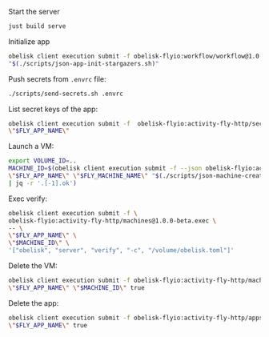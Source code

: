 Start the server
```sh
just build serve
```

Initialize app
```sh
obelisk client execution submit -f obelisk-flyio:workflow/workflow@1.0.0-beta.app-init \
"$(./scripts/json-app-init-stargazers.sh)"
```

Push secrets from `.envrc` file:
```sh
./scripts/send-secrets.sh .envrc
```

List secret keys of the app:
```sh
obelisk client execution submit -f  obelisk-flyio:activity-fly-http/secrets@1.0.0-beta.list -- \
\"$FLY_APP_NAME\"
```

Launch a VM:
```sh
export VOLUME_ID=..
MACHINE_ID=$(obelisk client execution submit -f --json obelisk-flyio:activity-fly-http/machines@1.0.0-beta.create -- \
\"$FLY_APP_NAME\" \"$FLY_MACHINE_NAME\" "$(./scripts/json-machine-create.sh)" \"$FLY_REGION\" \
| jq -r '.[-1].ok')
```

Exec verify:
```sh
obelisk client execution submit -f \
obelisk-flyio:activity-fly-http/machines@1.0.0-beta.exec \
-- \
\"$FLY_APP_NAME\" \
\"$MACHINE_ID\" \
'["obelisk", "server", "verify", "-c", "/volume/obelisk.toml"]'
```

Delete the VM:
```sh
obelisk client execution submit -f obelisk-flyio:activity-fly-http/machines@1.0.0-beta.delete -- \
\"$FLY_APP_NAME\" \"$MACHINE_ID\" true
```

Delete the app:
```sh
obelisk client execution submit -f obelisk-flyio:activity-fly-http/apps@1.0.0-beta.delete -- \
\"$FLY_APP_NAME\" true
```
